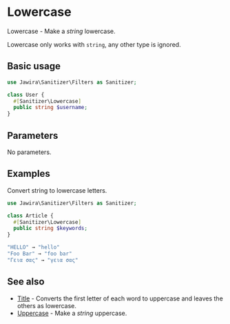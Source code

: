 # Lowercase

Lowercase - Make a _string_ lowercase.

Lowercase only works with `string`, any other type is ignored.

## Basic usage

```php
use Jawira\Sanitizer\Filters as Sanitizer;

class User {
  #[Sanitizer\Lowercase]
  public string $username;
}
```

## Parameters

No parameters.

## Examples

Convert string to lowercase letters.

```php
use Jawira\Sanitizer\Filters as Sanitizer;

class Article {
  #[Sanitizer\Lowercase]
  public string $keywords;
}
```

```php
"HELLO" → "hello"
"Foo Bar" → "foo bar"
"Γεια σας" → "γεια σας"
```

## See also

* [Title](Title.md) - Converts the first letter of each word to uppercase and leaves the others as lowercase.
* [Uppercase](Uppercase.md) - Make a _string_ uppercase.
